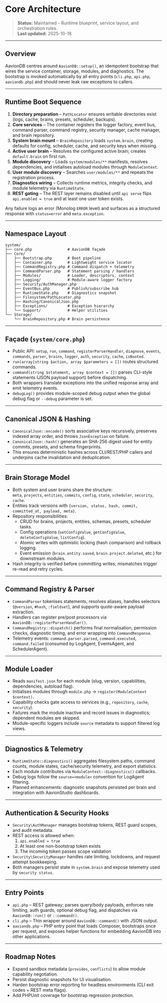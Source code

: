 # Core Architecture

> **Status:** Maintained - Runtime blueprint, service layout, and orchestration rules.  
> **Last updated:** 2025-10-18

---

## Overview

AavionDB centres around `AavionDB::setup()`, an idempotent bootstrap that wires the service container, storage, modules, and diagnostics. The bootstrap is invoked automatically by all entry points (`cli.php`, `api.php`, `aaviondb.php`) and should never leak raw exceptions to callers.

---

## Runtime Boot Sequence

1. **Directory preparation** – `PathLocator` ensures writable directories exist (logs, cache, brains, presets, scheduler, backups).  
2. **Core services** – The container registers the logger factory, event bus, command parser, command registry, security manager, cache manager, and brain repository.  
3. **System brain mount** – `BrainRepository` loads `system.brain`, creating defaults for config, scheduler, cache, and security keys when missing.  
4. **Active user brain** – Resolves the configured active brain; creates `default.brain` on first run.  
5. **Module discovery** – Loads `system/modules/**` manifests, resolves dependencies, and initialises autoload modules through `ModuleContext`.  
6. **User module discovery** – Searches `user/modules/**` and repeats the registration process.  
7. **Diagnostics wiring** – Collects runtime metrics, integrity checks, and module telemetry via `RuntimeState`.  
8. **REST gating** – The REST layer remains disabled until `api serve` flips `api.enabled = true` and at least one user token exists.  

Any failure logs an error (Monolog `ERROR` level) and surfaces as a structured response with `status=error` and `meta.exception`.

---

## Namespace Layout

```
system/
├── core.php                # AavionDB façade
├── Core/
│   ├── Bootstrap.php       # Boot pipeline
│   ├── Container.php       # Lightweight service locator
│   ├── CommandRegistry.php # Command dispatch + telemetry
│   ├── CommandParser.php   # Statement parsing / handlers
│   ├── Modules/            # Loader, descriptors, context
│   ├── Logging/            # Module-aware logger factory
│   ├── Security/AuthManager.php
│   ├── EventBus.php        # Publish/subscribe hub
│   ├── RuntimeState.php    # Diagnostics snapshot
│   ├── Filesystem/PathLocator.php
│   ├── Hashing/CanonicalJson.php
│   ├── Exceptions/         # Exception hierarchy
│   └── Support/            # Helper utilities
└── Storage/
    └── BrainRepository.php # Brain persistence
```

---

## Façade (`system/core.php`)

- Public API: `setup`, `run`, `command`, `registerParserHandler`, `diagnose`, `events`, `commands`, `parser`, `brains`, `logger`, `auth`, `security`, `cache`, `isBooted`.  
- `run(array|string $action, array $parameters = [])` routes structured commands.  
- `command(string $statement, array $context = [])` parses CLI-style statements (JSON payload support) before dispatching.  
- Both wrappers translate exceptions into the unified response array and emit telemetry events.  
- `debugLog()` provides module-scoped debug output when the global debug flag or `--debug` parameter is set.

---

## Canonical JSON & Hashing

- `CanonicalJson::encode()` sorts associative keys recursively, preserves indexed array order, and throws `JsonException` on failure.  
- `CanonicalJson::hash()` generates an SHA-256 digest used for entity commits, presets, and schema fingerprints.  
- This ensures deterministic hashes across CLI/REST/PHP callers and underpins cache invalidation and deduplication.

---

## Brain Storage Model

- Both system and user brains share the structure:  
  `meta`, `projects`, `entities`, `commits`, `config`, `state`, `scheduler`, `security`, `cache`.  
- Entities track versions with `{version, status, hash, commit, committed_at, payload, meta}`.  
- Repository responsibilities:  
  - CRUD for brains, projects, entities, schemas, presets, scheduler tasks.  
  - Config operations (`setConfigValue`, `getConfigValue`, `deleteConfigValue`, `listConfig`).  
  - Atomic writes with optimistic locking (hash comparison) and rollback logging.  
  - Event emission (`brain.entity.saved`, `brain.project.deleted`, etc.) for downstream modules.  
- Hash integrity is verified before committing writes; mismatches trigger re-read and retry cycles.

---

## Command Registry & Parser

- `CommandParser` tokenises statements, resolves aliases, handles selectors (`@version`, `#hash`, `:fieldset`), and supports quote-aware payload extraction.  
- Handlers can register pre/post processors via `AavionDB::registerParserHandler()`.  
- `CommandRegistry::dispatch()` performs final normalisation, permission checks, diagnostic timing, and error wrapping into `CommandResponse`.  
- Telemetry events: `command.parser.parsed`, `command.executed`, `command.failed` (consumed by LogAgent, EventsAgent, and SchedulerAgent).

---

## Module Loader

- Reads `manifest.json` for each module (slug, version, capabilities, dependencies, autoload flag).  
- Initialises modules through `module.php` -> `register(ModuleContext $context)`.  
- Capability checks gate access to services (e.g., `repository`, `cache`, `security`).  
- Failures mark the module inactive and record issues in diagnostics; dependent modules are skipped.  
- Module-specific loggers include `source` metadata to support filtered log views.

---

## Diagnostics & Telemetry

- `RuntimeState::diagnostics()` aggregates filesystem paths, command counts, module states, cache/security telemetry, and export statistics.  
- Each module contributes via `ModuleContext::diagnostics()` callbacks.  
- Debug logs follow the `source=<module>` convention for LogAgent filtering.  
- Planned enhancements: diagnostic snapshots persisted per brain and integration with AavionStudio dashboards.

---

## Authentication & Security Hooks

- `Security\AuthManager` manages bootstrap tokens, REST guard scopes, and audit metadata.  
- REST access is allowed when:
  1. `api.enabled = true`
  2. At least one non-bootstrap token exists
  3. The incoming token passes scope validation
- `Security\SecurityManager` handles rate limiting, lockdowns, and request attempt bookkeeping.  
- Both managers persist state in `system.brain` and expose telemetry used by `security status`.

---

## Entry Points

- `api.php` – REST gateway; parses query/body payloads, enforces rate limiting, auth guards, optional debug flag, and dispatches via `AavionDB::run()` or `::command()`.  
- `cli.php` – Thin wrapper around `AavionDB::command()` with JSON output.  
- `aaviondb.php` – PHP entry point that loads Composer, bootstraps once per request, and exposes helper functions for embedding AavionDB into other applications.

---

## Roadmap Notes

- Expand sandbox metadata (`provides`, `conflicts`) to allow module capability negotiation.  
- Persist diagnostic snapshots for UI visualisation.  
- Harden bootstrap error reporting for headless environments (CLI exit codes + REST meta flags).  
- Add PHPUnit coverage for bootstrap regression protection.
